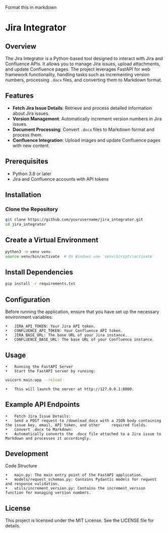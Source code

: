 Format this in markdown 
# Jira Integrator

## Overview

The Jira Integrator is a Python-based tool designed to interact with Jira and Confluence APIs. It allows you to manage Jira issues, upload attachments, and update Confluence pages. The project leverages FastAPI for web framework functionality, handling tasks such as incrementing version numbers, processing `.docx` files, and converting them to Markdown format.

## Features

- **Fetch Jira Issue Details**: Retrieve and process detailed information about Jira issues.
- **Version Management**: Automatically increment version numbers in Jira issues.
- **Document Processing**: Convert `.docx` files to Markdown format and process them.
- **Confluence Integration**: Upload images and update Confluence pages with new content.

## Prerequisites

- Python 3.8 or later
- Jira and Confluence accounts with API tokens

## Installation

### Clone the Repository

```bash
git clone https://github.com/yourusername/jira_integrator.git
cd jira_integrator
```

## Create a Virtual Environment
```bash
python3 -m venv venv
source venv/bin/activate  # On Windows use `venv\Scripts\activate`
```
## Install Dependencies
```bash
pip install -r requirements.txt
```

## Configuration
Before running the application, ensure that you have set up the necessary environment variables:

	•	JIRA_API_TOKEN: Your Jira API token.
	•	CONFLUENCE_API_TOKEN: Your Confluence API token.
	•	JIRA_BASE_URL: The base URL of your Jira instance.
	•	CONFLUENCE_BASE_URL: The base URL of your Confluence instance.


## Usage
	•	Running the FastAPI Server
	•	Start the FastAPI server by running:
```bash
uvicorn main:app --reload
```
	•	This will launch the server at http://127.0.0.1:8000.

## Example API Endpoints
	•	Fetch Jira Issue Details:
	•	Send a POST request to /download_docx with a JSON body containing the issue key, email, API token, and other     required fields.
	•	Convert .docx to Markdown:
	•	Automatically converts the .docx file attached to a Jira issue to Markdown and processes it accordingly.

## Development
Code Structure

	•	main.py: The main entry point of the FastAPI application.
	•	models/request_schemas.py: Contains Pydantic models for request and response validation.
	•	utils/increment_version.py: Contains the increment_version function for managing version numbers.


## License
This project is licensed under the MIT License. See the LICENSE file for details.
